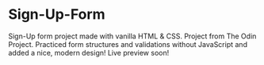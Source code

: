 # Sign-Up-Form
Sign-Up form project made with vanilla HTML & CSS. Project from The Odin Project.
Practiced form structures and validations without JavaScript and added a nice, modern design!
Live preview soon!